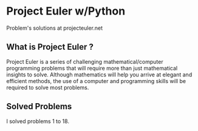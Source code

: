# Project Euler w/Python
Problem's solutions at projecteuler.net
## What is Project Euler ?

Project Euler is a series of challenging mathematical/computer programming problems that will require more than just mathematical insights to solve. Although mathematics will help you arrive at elegant and efficient methods, the use of a computer and programming skills will be required to solve most problems.

## Solved Problems
I solved problems 1 to 18.
